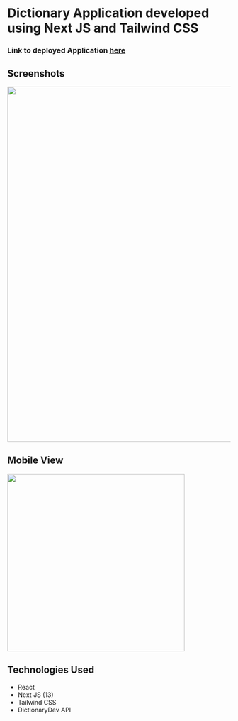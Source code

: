 # Dictionary Application developed using Next JS and Tailwind CSS

### Link to deployed Application [here](https://dictionary-nextjs.herokuapp.com/)


## Screenshots

<img src="https://media.giphy.com/media/yWb9B0eXcp7BT463Pi/giphy.gif" width="800" >

## Mobile View
<img src="https://media.giphy.com/media/yHxg5ushCBX0lgMzJ0/giphy.gif" width="400" >



## Technologies Used

- React
- Next JS (13)
- Tailwind CSS
- DictionaryDev API
